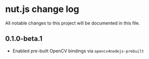 # nut.js change log

All notable changes to this project will be documented in this file.


## 0.1.0-beta.1

- Enabled pre-built OpenCV bindings via `opencv4nodejs-prebuilt`